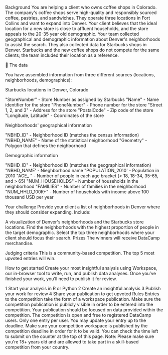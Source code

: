 Background
You are helping a client who owns coffee shops in Colorado. The company's coffee shops serve high-quality and responsibly sourced coffee, pastries, and sandwiches. They operate three locations in Fort Collins and want to expand into Denver. Your client believes that the ideal location for a new store is close to affluent households, and the store appeals to the 20-35 year old demographic. Your team collected geographical and demographic information about Denver's neighborhoods to assist the search. They also collected data for Starbucks shops in Denver. Starbucks and the new coffee shops do not compete for the same clients; the team included their location as a reference.

💾 The data

You have assembled information from three different sources (locations, neighborhoods, demographics):

Starbucks locations in Denver, Colorado

"StoreNumber" - Store Number as assigned by Starbucks
"Name" - Name identifier for the store
"PhoneNumber" - Phone number for the store
"Street 1, 2, and 3" - Address for the store
"PostalCode" - Zip code of the store
"Longitude, Latitude" - Coordinates of the store


Neighborhoods' geographical information

"NBHD_ID" - Neighborhood ID (matches the census information)
"NBHD_NAME" - Name of the statistical neighborhood
"Geometry" - Polygon that defines the neighborhood


Demographic information

"NBHD_ID" - Neighborhood ID (matches the geographical information)
"NBHD_NAME' - Nieghborhood name
"POPULATION_2010' - Population in 2010
"AGE_ " - Number of people in each age bracket (< 18, 18-34, 35-65, and > 65)
"NUM_HOUSEHOLDS" - Number of households in the neighborhood
"FAMILIES" - Number of families in the neighborhood
"NUM_HHLD_100K+" - Number of households with income above 100 thousand USD per year


Your challenge
Provide your client a list of neighborhoods in Denver where they should consider expanding. Include:

A visualization of Denver's neighborhoods and the Starbucks store locations.
Find the neighborhoods with the highest proportion of people in the target demographic.
Select the top three neighborhoods where your client should focus their search.
Prizes
The winners will receive DataCamp merchandise.

Judging criteria
This is a community-based competition. The top 5 most upvoted entries will win.

How to get started
Create your most insightful analysis using Workspace, our in-browser tool to write, run, and publish data analyses. Once you’ve finished your work, you’ll need to publish it for review.

1
Start your analysis in R or Python
2
Create an insightful analysis
3
Publish your work for review
4
Share your publication to get upvoted
Rules
Entries to the competition take the form of a workspace publication. Make sure the competition publication is publicly visible in order to be entered into the competition.
Your publication should be focused on data provided within the competition.
The competition is open and free to registered DataCamp users.
Only one entry per user. You may update your entry up to the deadline.
Make sure your competition workspace is published by the competition deadline in order for it to be valid.
You can check the time left to submit on the counter at the top of this page.
Note: Please make sure you're 18+ years old and are allowed to take part in a skill-based competition from your country. 